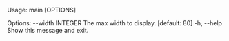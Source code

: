 Usage: main [OPTIONS]

Options:
  --width INTEGER  The max width to display.  [default: 80]
  -h, --help       Show this message and exit.
